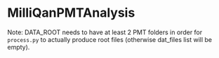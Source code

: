

# MilliQanPMTAnalysis

Note: DATA_ROOT needs to have at least 2 PMT folders in order for `process.py` to actually produce root files
(otherwise dat_files list will be empty).
